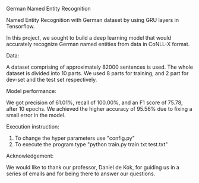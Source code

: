German Named Entity Recognition

Named Entity Recognition with German dataset by using GRU layers in Tensorflow.

In this project, we sought to build a deep learning model that would accurately recognize
German named entities from data in CoNLL-X format.

Data:

A dataset comprising of approximately 82000 sentences is used. The whole dataset is divided 
into 10 parts. We used 8 parts for training, and 2 part for dev-set and the test set respectively. 

Model performance:

We got precision of 61.01%, recall of 100.00%, and an F1 score of 75.78, after 10 epochs. We achieved 
the higher accuracy of 95.56% due to fixing a small error in the model. 

Execution instruction:

1) To change the hyper parameters use "config.py"
2) To execute the program type "python train.py train.txt test.txt"

Acknowledgement:

We would like to thank our professor, Daniel de Kok, for guiding us in a series of emails
and for being there to answer our questions.